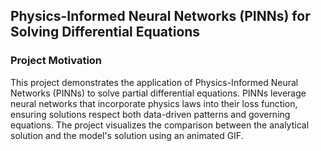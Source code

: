 ## Physics-Informed Neural Networks (PINNs) for Solving Differential Equations


### Project Motivation

This project demonstrates the application of Physics-Informed Neural Networks (PINNs) to solve partial differential equations. PINNs leverage neural networks that incorporate physics laws into their loss function, ensuring solutions respect both data-driven patterns and governing equations. The project visualizes the comparison between the analytical solution and the model's solution using an animated GIF.


